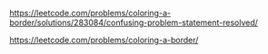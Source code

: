 https://leetcode.com/problems/coloring-a-border/solutions/283084/confusing-problem-statement-resolved/

https://leetcode.com/problems/coloring-a-border/